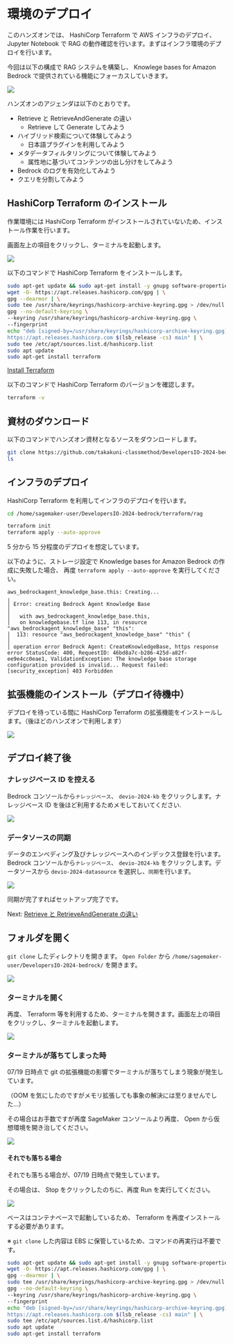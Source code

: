 # 環境のデプロイ

このハンズオンでは、 HashiCorp Terraform で AWS インフラのデプロイ、 Jupyter Notebook で RAG の動作確認を行います。まずはインフラ環境のデプロイを行います。

今回は以下の構成で RAG システムを構築し、 Knowlege bases for Amazon Bedrock で提供されている機能にフォーカスしていきます。

![](../images/diagram.png)

ハンズオンのアジェンダは以下のとおりです。

- Retrieve と RetrieveAndGenerate の違い
  - Retrieve して Generate してみよう
- ハイブリッド検索について体験してみよう
  - 日本語プラグインを利用してみよう
- メタデータフィルタリングについて体験してみよう
  - 属性地に基づいてコンテンツの出し分けをしてみよう
- Bedrock のログを有効化してみよう
- クエリを分割してみよう

## HashiCorp Terraform のインストール

作業環境には HashiCorp Terraform がインストールされていないため、インストール作業を行います。

画面左上の項目をクリックし、ターミナルを起動します。

![](../images/01/01.png)

以下のコマンドで HashiCorp Terraform をインストールします。

```bash
sudo apt-get update && sudo apt-get install -y gnupg software-properties-common
wget -O- https://apt.releases.hashicorp.com/gpg | \
gpg --dearmor | \
sudo tee /usr/share/keyrings/hashicorp-archive-keyring.gpg > /dev/null
gpg --no-default-keyring \
--keyring /usr/share/keyrings/hashicorp-archive-keyring.gpg \
--fingerprint
echo "deb [signed-by=/usr/share/keyrings/hashicorp-archive-keyring.gpg] \
https://apt.releases.hashicorp.com $(lsb_release -cs) main" | \
sudo tee /etc/apt/sources.list.d/hashicorp.list
sudo apt update
sudo apt-get install terraform
```

[Install Terraform](https://developer.hashicorp.com/terraform/tutorials/aws-get-started/install-cli)

以下のコマンドで HashiCorp Terraform のバージョンを確認します。

```bash
terraform -v
```

## 資材のダウンロード

以下のコマンドでハンズオン資材となるソースをダウンロードします。

```bash
git clone https://github.com/takakuni-classmethod/DevelopersIO-2024-bedrock.git
ls
```

## インフラのデプロイ

HashiCorp Terraform を利用してインフラのデプロイを行います。

```bash
cd /home/sagemaker-user/DevelopersIO-2024-bedrock/terraform/rag

terraform init
terraform apply --auto-approve
```

5 分から 15 分程度のデプロイを想定しています。

以下のように、ストレージ設定で Knowledge bases for Amazon Bedrock の作成に失敗した場合、 再度 `terraform apply --auto-approve` を実行してください。

```log
aws_bedrockagent_knowledge_base.this: Creating...
╷
│ Error: creating Bedrock Agent Knowledge Base
│
│   with aws_bedrockagent_knowledge_base.this,
│   on knowledgebase.tf line 113, in resource "aws_bedrockagent_knowledge_base" "this":
│  113: resource "aws_bedrockagent_knowledge_base" "this" {
│
│ operation error Bedrock Agent: CreateKnowledgeBase, https response error StatusCode: 400, RequestID: 46bd8a7c-b286-425d-a82f-ee9e4cc0eae1, ValidationException: The knowledge base storage configuration provided is invalid... Request failed: [security_exception] 403 Forbidden
```

## 拡張機能のインストール（デプロイ待機中）

デプロイを待っている間に HashiCorp Terraform の拡張機能をインストールします。（後ほどのハンズオンで利用します）

![](../images/01/02.png)

## デプロイ終了後

### ナレッジベース ID を控える

Bedrock コンソールから`ナレッジベース`、 `devio-2024-kb` をクリックします。ナレッジベース ID を後ほど利用するためメモしておいてください.

![](../images/01/03.png)

### データソースの同期

データのエンべディング及びナレッジベースへのインデックス登録を行います。Bedrock コンソールから`ナレッジベース`、 `devio-2024-kb` をクリックします。データソースから `devio-2024-datasource` を選択し、`同期`を行います。

![](../images/01/04.png)

同期が完了すればセットアップ完了です。

Next: [Retrieve と RetrieveAndGenerate の違い](./02.ipynb)

## フォルダを開く

`git clone` したディレクトリを開きます。 `Open Folder` から `/home/sagemaker-user/DevelopersIO-2024-bedrock/` を開きます。

![](../images/01/05.png)

### ターミナルを開く

再度、 Terraform 等を利用するため、ターミナルを開きます。画面左上の項目をクリックし、ターミナルを起動します。

![](../images/01/01.png)

### ターミナルが落ちてしまった時

07/19 日時点で git の拡張機能の影響でターミナルが落ちてしまう現象が発生しています。

（OOM を気にしたのですがメモリ拡張しても事象の解決には至りませんでした...）

その場合はお手数ですが再度 SageMaker コンソールより再度、 Open から仮想環境を開き治してください。

![](../images/01/06.png)

#### それでも落ちる場合

それでも落ちる場合が、07/19 日時点で発生しています。

その場合は、 Stop をクリックしたのちに、再度 Run を実行してください。

![](../images/01/07.png)

ベースはコンテナベースで起動しているため、 Terraform を再度インストールする必要があります。

※ `git clone` した内容は EBS に保管しているため、コマンドの再実行は不要です。

```bash
sudo apt-get update && sudo apt-get install -y gnupg software-properties-common
wget -O- https://apt.releases.hashicorp.com/gpg | \
gpg --dearmor | \
sudo tee /usr/share/keyrings/hashicorp-archive-keyring.gpg > /dev/null
gpg --no-default-keyring \
--keyring /usr/share/keyrings/hashicorp-archive-keyring.gpg \
--fingerprint
echo "deb [signed-by=/usr/share/keyrings/hashicorp-archive-keyring.gpg] \
https://apt.releases.hashicorp.com $(lsb_release -cs) main" | \
sudo tee /etc/apt/sources.list.d/hashicorp.list
sudo apt update
sudo apt-get install terraform
```
